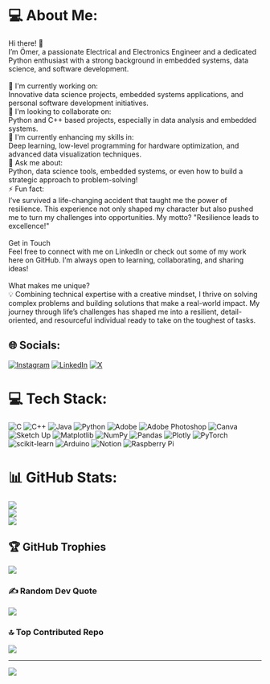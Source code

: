 # 💻 About Me:
Hi there! 👋<br>I’m Ömer, a passionate Electrical and Electronics Engineer and a dedicated Python enthusiast with a strong background in embedded systems, data science, and software development.<br><br>🔭 I'm currently working on: <br>Innovative data science projects, embedded systems applications, and personal software development initiatives.<br>🤝 I'm looking to collaborate on: <br>Python and C++ based projects, especially in data analysis and embedded systems.<br>🌱 I'm currently enhancing my skills in: <br>Deep learning, low-level programming for hardware optimization, and advanced data visualization techniques.<br>💬 Ask me about: <br>Python, data science tools, embedded systems, or even how to build a strategic approach to problem-solving!<br>⚡ Fun fact:  <br>I’ve survived a life-changing accident that taught me the power of resilience. This experience not only shaped my character but also pushed me to turn my challenges into opportunities. My motto? "Resilience leads to excellence!"<br><br>Get in Touch<br>Feel free to connect with me on LinkedIn or check out some of my work here on GitHub. I’m always open to learning, collaborating, and sharing ideas!<br><br>What makes me unique?<br>💡 Combining technical expertise with a creative mindset, I thrive on solving complex problems and building solutions that make a real-world impact. My journey through life’s challenges has shaped me into a resilient, detail-oriented, and resourceful individual ready to take on the toughest of tasks.


## 🌐 Socials:
[![Instagram](https://img.shields.io/badge/Instagram-%23E4405F.svg?logo=Instagram&logoColor=white)](https://instagram.com/omerlkeskin) [![LinkedIn](https://img.shields.io/badge/LinkedIn-%230077B5.svg?logo=linkedin&logoColor=white)](https://linkedin.com/in/omerlutfullahkeskin-2681a7249) [![X](https://img.shields.io/badge/X-black.svg?logo=X&logoColor=white)](https://x.com/omerkskn006) 

# 💻 Tech Stack:
![C](https://img.shields.io/badge/c-%2300599C.svg?style=flat&logo=c&logoColor=white) ![C++](https://img.shields.io/badge/c++-%2300599C.svg?style=flat&logo=c%2B%2B&logoColor=white) ![Java](https://img.shields.io/badge/java-%23ED8B00.svg?style=flat&logo=openjdk&logoColor=white) ![Python](https://img.shields.io/badge/python-3670A0?style=flat&logo=python&logoColor=ffdd54) ![Adobe](https://img.shields.io/badge/adobe-%23FF0000.svg?style=flat&logo=adobe&logoColor=white) ![Adobe Photoshop](https://img.shields.io/badge/adobe%20photoshop-%2331A8FF.svg?style=flat&logo=adobe%20photoshop&logoColor=white) ![Canva](https://img.shields.io/badge/Canva-%2300C4CC.svg?style=flat&logo=Canva&logoColor=white) ![Sketch Up](https://img.shields.io/badge/SketchUp-005F9E?style=flat&logo=sketchup&logoColor=white) ![Matplotlib](https://img.shields.io/badge/Matplotlib-%23ffffff.svg?style=flat&logo=Matplotlib&logoColor=black) ![NumPy](https://img.shields.io/badge/numpy-%23013243.svg?style=flat&logo=numpy&logoColor=white) ![Pandas](https://img.shields.io/badge/pandas-%23150458.svg?style=flat&logo=pandas&logoColor=white) ![Plotly](https://img.shields.io/badge/Plotly-%233F4F75.svg?style=flat&logo=plotly&logoColor=white) ![PyTorch](https://img.shields.io/badge/PyTorch-%23EE4C2C.svg?style=flat&logo=PyTorch&logoColor=white) ![scikit-learn](https://img.shields.io/badge/scikit--learn-%23F7931E.svg?style=flat&logo=scikit-learn&logoColor=white) ![Arduino](https://img.shields.io/badge/-Arduino-00979D?style=flat&logo=Arduino&logoColor=white) ![Notion](https://img.shields.io/badge/Notion-%23000000.svg?style=flat&logo=notion&logoColor=white) ![Raspberry Pi](https://img.shields.io/badge/-Raspberry_Pi-C51A4A?style=flat&logo=Raspberry-Pi)
# 📊 GitHub Stats:
![](https://github-readme-stats.vercel.app/api?username=omerkeskinn&theme=midnight-purple&hide_border=true&include_all_commits=false&count_private=false)<br/>
![](https://github-readme-streak-stats.herokuapp.com/?user=omerkeskinn&theme=midnight-purple&hide_border=true)<br/>
![](https://github-readme-stats.vercel.app/api/top-langs/?username=omerkeskinn&theme=midnight-purple&hide_border=true&include_all_commits=false&count_private=false&layout=compact)

## 🏆 GitHub Trophies
![](https://github-profile-trophy.vercel.app/?username=omerkeskinn&theme=codeSTACKr&no-frame=true&no-bg=true&margin-w=4)

### ✍️ Random Dev Quote
![](https://quotes-github-readme.vercel.app/api?type=horizontal&theme=merko)

### 🔝 Top Contributed Repo
![](https://github-contributor-stats.vercel.app/api?username=omerkeskinn&limit=5&theme=aura_dark&combine_all_yearly_contributions=true)

---
[![](https://visitcount.itsvg.in/api?id=omerkeskinn&icon=5&color=0)](https://visitcount.itsvg.in)

<!-- Proudly created with GPRM ( https://gprm.itsvg.in ) -->
